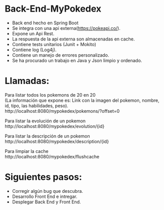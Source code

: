 # Back-End-MyPokedex
* Back end hecho en Spring Boot
* Se integra con una api externa(https://pokeapi.co/).
* Expone un Api Rest.
* La respuesta de la api externa son almacenadas en cache.
* Contiene tests unitarios (Junit + Mokito)
* Contiene log (Log4j).
* Contiene un manejo de errores personalizado.
* Se ha procurado un trabajo en Java y Json limpio y ordenado.

# Llamadas:  
Para listar todos los pokemons de 20 en 20  
(La información que expone es: Link con la imagen del pokemon, nombre, id, tipo, las habilidades, peso).  
http://localhost:8080/mypokedex/pokemons/?offset=0

Para listar la evolución de un pokemon  
http://localhost:8080/mypokedex/evolution/{id}

Para listar la descripción de un pokemon  
http://localhost:8080/mypokedex/description/{id}

Para limpiar la cache  
http://localhost:8080/mypokedex/flushcache

# Siguientes pasos:  
* Corregir algún bug que descubra. 
* Desarrollo Front End e intregar.
* Desplegar Back End y Front End.

